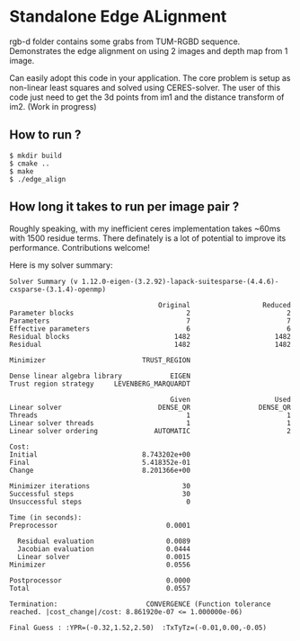 # Standalone Edge ALignment

rgb-d folder contains some grabs from TUM-RGBD sequence. Demonstrates the edge alignment
on using 2 images and depth map from 1 image.

Can easily adopt this code in your application. The core problem is setup
as non-linear least squares and solved using CERES-solver. The user of this code
just need to get the 3d points from im1 and the distance transform of im2.
(Work in progress)

## How to run ?
```
$ mkdir build
$ cmake ..
$ make
$ ./edge_align
```


## How long it takes to run per image pair ?
Roughly speaking, with my inefficient ceres implementation takes
~60ms with 1500 residue terms. There definately is a lot of potential
to improve its performance. Contributions welcome!

Here is my solver summary:
```
Solver Summary (v 1.12.0-eigen-(3.2.92)-lapack-suitesparse-(4.4.6)-cxsparse-(3.1.4)-openmp)

                                     Original                  Reduced
Parameter blocks                            2                        2
Parameters                                  7                        7
Effective parameters                        6                        6
Residual blocks                          1482                     1482
Residual                                 1482                     1482

Minimizer                        TRUST_REGION

Dense linear algebra library            EIGEN
Trust region strategy     LEVENBERG_MARQUARDT

                                        Given                     Used
Linear solver                        DENSE_QR                 DENSE_QR
Threads                                     1                        1
Linear solver threads                       1                        1
Linear solver ordering              AUTOMATIC                        2

Cost:
Initial                          8.743202e+00
Final                            5.418352e-01
Change                           8.201366e+00

Minimizer iterations                       30
Successful steps                           30
Unsuccessful steps                          0

Time (in seconds):
Preprocessor                           0.0001

  Residual evaluation                  0.0089
  Jacobian evaluation                  0.0444
  Linear solver                        0.0015
Minimizer                              0.0556

Postprocessor                          0.0000
Total                                  0.0557

Termination:                      CONVERGENCE (Function tolerance reached. |cost_change|/cost: 8.861920e-07 <= 1.000000e-06)

Final Guess : :YPR=(-0.32,1.52,2.50)  :TxTyTz=(-0.01,0.00,-0.05)
```
